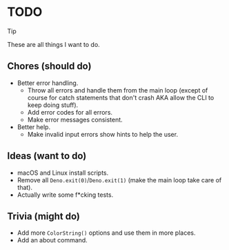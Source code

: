 # TODO

> [!TIP]
> These are all things I want to do.

## Chores (should do)

- Better error handling.
  - Throw all errors and handle them from the main loop (except of course for catch statements that don't crash AKA allow the CLI to keep doing stuff).
  - Add error codes for all errors.
  - Make error messages consistent.
- Better help.
  - Make invalid input errors show hints to help the user.

## Ideas (want to do)

- macOS and Linux install scripts.
- Remove all `Deno.exit(0)`/`Deno.exit(1)` (make the main loop take care of that).
- Actually write some f\*cking tests.

## Trivia (might do)

- Add more `ColorString()` options and use them in more places.
- Add an about command.
